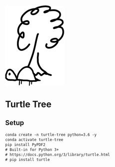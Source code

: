 ![Turtle Tree Logo](logo.svg)

# Turtle Tree

## Setup

```
conda create -n turtle-tree python=3.6 -y
conda activate turtle-tree
pip install PyPDF2
# Built-in for Python 3+
# https://docs.python.org/3/library/turtle.html
# pip install turtle
```
